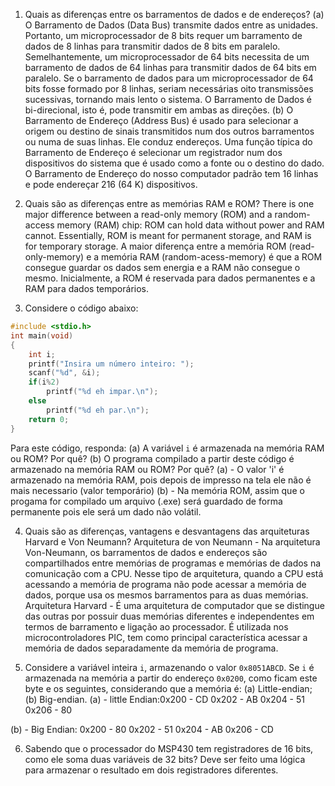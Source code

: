 1. Quais as diferenças entre os barramentos de dados e de endereços?
(a) O Barramento de Dados (Data Bus) transmite dados entre as unidades. Portanto, um microprocessador de 8 bits requer um barramento de dados de 8 linhas para transmitir dados de 8 bits em paralelo. Semelhantemente, um microprocessador de 64 bits necessita de um barramento de dados de 64 linhas para transmitir dados de 64 bits em paralelo. Se o barramento de dados para um microprocessador de 64 bits fosse formado por 8 linhas, seriam necessárias oito transmissões sucessivas, tornando mais lento o sistema. O Barramento de Dados é bi-direcional, isto é, pode transmitir em ambas as direções.
(b) O Barramento de Endereço (Address Bus) é usado para selecionar a origem ou destino de sinais transmitidos num dos outros barramentos ou numa de suas linhas. Ele conduz endereços. Uma função típica do Barramento de Endereço é selecionar um registrador num dos dispositivos do sistema que é usado como a fonte ou o destino do dado. O Barramento de Endereço do nosso computador padrão tem 16 linhas e pode endereçar 216 (64 K) dispositivos.

2. Quais são as diferenças entre as memórias RAM e ROM?
There is one major difference between a read-only memory (ROM) and a random-access memory (RAM) chip: ROM can hold data without power and RAM cannot. Essentially, ROM is meant for permanent storage, and RAM is for temporary storage.
A maior diferença entre a memória ROM (read-only-memory) e a memória RAM (random-acess-memory) é que a ROM consegue guardar os dados sem energia e a RAM não consegue o mesmo. Inicialmente, a ROM é reservada para dados permanentes e a RAM para dados temporários.

3. Considere o código abaixo:

```C
#include <stdio.h>
int main(void)
{
	int i;
	printf("Insira um número inteiro: ");
	scanf("%d", &i);
	if(i%2)
		printf("%d eh impar.\n");
	else
		printf("%d eh par.\n");
	return 0;
}
```

Para este código, responda: (a) A variável `i` é armazenada na memória RAM ou ROM? Por quê? (b) O programa compilado a partir deste código é armazenado na memória RAM ou ROM? Por quê?
(a) - O valor 'i' é armazenado na memória RAM, pois depois de impresso na tela ele não é mais necessario (valor temporário)
(b) - Na memória ROM, assim que o progama for compilado um arquivo (.exe) será guardado de forma permanente pois ele será um dado não volátil.

4. Quais são as diferenças, vantagens e desvantagens das arquiteturas Harvard e Von Neumann?
Arquitetura de von Neumann - Na arquitetura Von-Neumann, os barramentos de dados e endereços são compartilhados entre memórias de programas e memórias de dados na comunicação com a CPU. Nesse tipo de arquitetura, quando a CPU está acessando a memória de programa não pode acessar a memória de dados, porque usa os mesmos barramentos para as duas memórias.
Arquitetura Harvard - É uma arquitetura de computador que se distingue das outras por possuir duas memórias diferentes e independentes em termos de barramento e ligação ao processador. É utilizada nos microcontroladores PIC, tem como principal característica acessar a memória de dados separadamente da memória de programa.

5. Considere a variável inteira `i`, armazenando o valor `0x8051ABCD`. Se `i` é armazenada na memória a partir do endereço `0x0200`, como ficam este byte e os seguintes, considerando que a memória é: (a) Little-endian; (b) Big-endian.
(a) - little Endian:0x200 - CD
					0x202 - AB
					0x204 - 51
					0x206 - 80
						
(b) - Big Endian: 	0x200 - 80
					0x202 - 51
					0x204 - AB
					0x206 - CD

6. Sabendo que o processador do MSP430 tem registradores de 16 bits, como ele soma duas variáveis de 32 bits?
Deve ser feito uma lógica para armazenar o resultado em dois registradores diferentes.